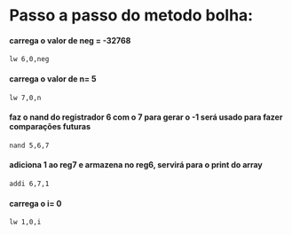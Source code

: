 # Passo a passo do metodo bolha:

####  carrega o valor de neg = -32768 
 `lw 6,0,neg` 

####  carrega o valor de n= 5 
 `lw 7,0,n`	

####  faz o nand do registrador 6 com o 7 para gerar o -1 será usado para fazer comparações futuras
`nand 5,6,7`	
		
####  adiciona 1 ao reg7 e armazena no reg6, servirá para o print do array
`addi 6,7,1`	

####  carrega o i= 0
```lw 1,0,i```		